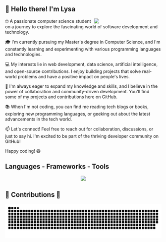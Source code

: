 ## 👋 Hello there! I'm Lysa
<img align="right" width="43%" src="https://github-readme-stats-git-masterrstaa-rickstaa.vercel.app/api/top-langs/?username=laysa66&theme=dracula" />


🤓 A passionate computer science student on a journey to explore the fascinating world of software development and technology.

🎓 I'm currently pursuing my Master's degree in Computer Science, and I'm constantly learning and experimenting with various programming languages and technologies.

💻 My interests lie in web development, data science, artificial intelligence, and open-source contributions. I enjoy building projects that solve real-world problems and have a positive impact on people's lives.

🚀 I'm always eager to expand my knowledge and skills, and I believe in the power of collaboration and community-driven development. You'll find some of my projects and contributions here on GitHub.

📚 When I'm not coding, you can find me reading tech blogs or books, exploring new programming languages, or geeking out about the latest advancements in the tech world.

📫 Let's connect! Feel free to reach out for collaboration, discussions, or just to say hi. I'm excited to be part of the thriving developer community on GitHub!

Happy coding! 😄

<h2 align="left"> Languages - Frameworks - Tools </h2>
<div align="center">
  <img  src="https://skillicons.dev/icons?i=github,gitlab,html,css,js,nodejs,py,bootstrap,mysql,flask,java,discord,ocaml,postman " /> <br>

</div>



## 🐍  Contributions  🐍
<picture>

  <source media="(prefers-color-scheme: light)" srcset="https://raw.githubusercontent.com/laysa66/laysa66/output/github-contribution-grid-snake.svg">
  <img alt="github contribution grid snake animation" src="https://raw.githubusercontent.com/laysa66/laysa66/output/github-contribution-grid-snake.svg">
</picture>










